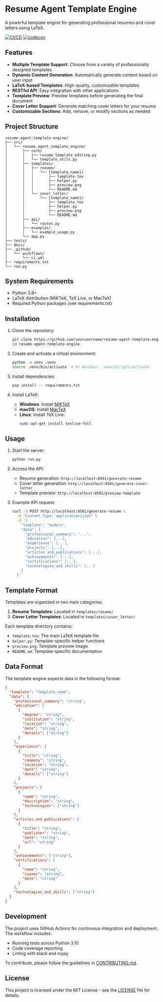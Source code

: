 # Resume Agent Template Engine

A powerful template engine for generating professional resumes and cover letters using LaTeX.

[![CI/CD](https://github.com/yourusername/resume-agent-template-engine/actions/workflows/ci.yml/badge.svg)](https://github.com/yourusername/resume-agent-template-engine/actions/workflows/ci.yml)
[![codecov](https://codecov.io/gh/yourusername/resume-agent-template-engine/branch/main/graph/badge.svg)](https://codecov.io/gh/yourusername/resume-agent-template-engine)

## Features

- **Multiple Template Support**: Choose from a variety of professionally designed templates
- **Dynamic Content Generation**: Automatically generate content based on user input
- **LaTeX-based Templates**: High-quality, customizable templates
- **RESTful API**: Easy integration with other applications
- **Template Preview**: Preview templates before generating the final document
- **Cover Letter Support**: Generate matching cover letters for your resume
- **Customizable Sections**: Add, remove, or modify sections as needed

## Project Structure

```
resume-agent-template-engine/
├── src/
│   └── resume_agent_template_engine/
│       ├── core/
│       │   ├── resume_template_editing.py
│       │   └── template_utils.py
│       ├── templates/
│       │   ├── resume/
│       │   │   └── [template_name]/
│       │   │       ├── template.tex
│       │   │       ├── helper.py
│       │   │       ├── preview.png
│       │   │       └── README.md
│       │   └── cover_letter/
│       │       └── [template_name]/
│       │           ├── template.tex
│       │           ├── helper.py
│       │           ├── preview.png
│       │           └── README.md
│       ├── api/
│       │   └── routes.py
│       ├── examples/
│       │   └── example_usage.py
│       └── app.py
├── tests/
├── docs/
├── .github/
│   └── workflows/
│       └── ci.yml
├── requirements.txt
└── run.py
```

## System Requirements

- Python 3.8+
- LaTeX distribution (MiKTeX, TeX Live, or MacTeX)
- Required Python packages (see requirements.txt)

## Installation

1. Clone the repository:
   ```bash
   git clone https://github.com/yourusername/resume-agent-template-engine.git
   cd resume-agent-template-engine
   ```

2. Create and activate a virtual environment:
   ```bash
   python -m venv .venv
   source .venv/bin/activate  # On Windows: .venv\Scripts\activate
   ```

3. Install dependencies:
   ```bash
   pip install -r requirements.txt
   ```

4. Install LaTeX:
   - **Windows**: Install [MiKTeX](https://miktex.org/download)
   - **macOS**: Install [MacTeX](https://www.tug.org/mactex/)
   - **Linux**: Install TeX Live:
     ```bash
     sudo apt-get install texlive-full
     ```

## Usage

1. Start the server:
   ```bash
   python run.py
   ```

2. Access the API:
   - Resume generation: `http://localhost:8501/generate-resume`
   - Cover letter generation: `http://localhost:8501/generate-cover-letter`
   - Template preview: `http://localhost:8501/preview-template`

3. Example API request:
   ```bash
   curl -X POST http://localhost:8501/generate-resume \
     -H "Content-Type: application/json" \
     -d '{
       "template": "modern",
       "data": {
         "professional_summary": "...",
         "education": [...],
         "experience": [...],
         "projects": [...],
         "articles_and_publications": [...],
         "achievements": [...],
         "certifications": [...],
         "technologies_and_skills": [...]
       }
     }'
   ```

## Template Format

Templates are organized in two main categories:
1. **Resume Templates**: Located in `templates/resume/`
2. **Cover Letter Templates**: Located in `templates/cover_letter/`

Each template directory contains:
- `template.tex`: The main LaTeX template file
- `helper.py`: Template-specific helper functions
- `preview.png`: Template preview image
- `README.md`: Template-specific documentation

## Data Format

The template engine expects data in the following format:

```json
{
  "template": "template_name",
  "data": {
    "professional_summary": "string",
    "education": [
      {
        "degree": "string",
        "institution": "string",
        "location": "string",
        "date": "string",
        "details": ["string"]
      }
    ],
    "experience": [
      {
        "title": "string",
        "company": "string",
        "location": "string",
        "date": "string",
        "details": ["string"]
      }
    ],
    "projects": [
      {
        "name": "string",
        "description": "string",
        "technologies": ["string"]
      }
    ],
    "articles_and_publications": [
      {
        "title": "string",
        "publisher": "string",
        "date": "string",
        "url": "string"
      }
    ],
    "achievements": ["string"],
    "certifications": [
      {
        "name": "string",
        "issuer": "string",
        "date": "string"
      }
    ],
    "technologies_and_skills": ["string"]
  }
}
```

## Development

The project uses GitHub Actions for continuous integration and deployment. The workflow includes:

- Running tests across Python 3.10
- Code coverage reporting
- Linting with black and mypy

To contribute, please follow the guidelines in [CONTRIBUTING.md](CONTRIBUTING.md).

## License

This project is licensed under the MIT License - see the [LICENSE](LICENSE) file for details. 